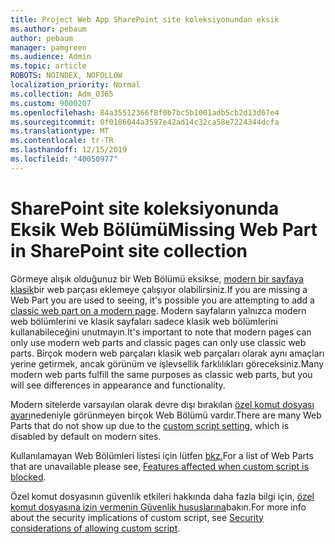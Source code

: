 ```yaml
---
title: Project Web App SharePoint site koleksiyonundan eksik
ms.author: pebaum
author: pebaum
manager: pamgreen
ms.audience: Admin
ms.topic: article
ROBOTS: NOINDEX, NOFOLLOW
localization_priority: Normal
ms.collection: Adm_O365
ms.custom: 9000207
ms.openlocfilehash: 84a35512366f8f0b7bc5b1001adb5cb2d13d67e4
ms.sourcegitcommit: 0f0186044a3597e42ad14c32ca58e7224344dcfa
ms.translationtype: MT
ms.contentlocale: tr-TR
ms.lasthandoff: 12/15/2019
ms.locfileid: "40050977"
---
```

# <a name="missing-web-part-in-sharepoint-site-collection"></a><span data-ttu-id="68901-102">SharePoint site koleksiyonunda Eksik Web Bölümü</span><span class="sxs-lookup"><span data-stu-id="68901-102">Missing Web Part in SharePoint site collection</span></span>

<span data-ttu-id="68901-103">Görmeye alışık olduğunuz bir Web Bölümü eksikse, [modern bir sayfaya klasik](https://support.office.com/article/classic-and-modern-web-part-experiences-3fdae6c3-8fc1-49ab-8708-8c104b882e64)bir web parçası eklemeye çalışıyor olabilirsiniz.</span><span class="sxs-lookup"><span data-stu-id="68901-103">If you are missing a Web Part you are used to seeing, it's possible you are attempting to add a [classic web part on a modern page](https://support.office.com/article/classic-and-modern-web-part-experiences-3fdae6c3-8fc1-49ab-8708-8c104b882e64).</span></span> <span data-ttu-id="68901-104">Modern sayfaların yalnızca modern web bölümlerini ve klasik sayfaları sadece klasik web bölümlerini kullanabileceğini unutmayın.</span><span class="sxs-lookup"><span data-stu-id="68901-104">It's important to note that modern pages can only use modern web parts and classic pages can only use classic web parts.</span></span> <span data-ttu-id="68901-105">Birçok modern web parçaları klasik web parçaları olarak aynı amaçları yerine getirmek, ancak görünüm ve işlevsellik farklılıkları göreceksiniz.</span><span class="sxs-lookup"><span data-stu-id="68901-105">Many modern web parts fulfill the same purposes as classic web parts, but you will see differences in appearance and functionality.</span></span>

<span data-ttu-id="68901-106">Modern sitelerde varsayılan olarak devre dışı bırakılan [özel komut dosyası ayarı](https://docs.microsoft.com/sharepoint/allow-or-prevent-custom-script)nedeniyle görünmeyen birçok Web Bölümü vardır.</span><span class="sxs-lookup"><span data-stu-id="68901-106">There are many Web Parts that do not show up due to the [custom script setting](https://docs.microsoft.com/sharepoint/allow-or-prevent-custom-script), which is disabled by default on modern sites.</span></span> 

<span data-ttu-id="68901-107">Kullanılamayan Web Bölümleri listesi için lütfen [bkz.](https://docs.microsoft.com/sharepoint/allow-or-prevent-custom-script#features-affected-when-custom-script-is-blocked)</span><span class="sxs-lookup"><span data-stu-id="68901-107">For a list of Web Parts that are unavailable please see, [Features affected when custom script is blocked](https://docs.microsoft.com/sharepoint/allow-or-prevent-custom-script#features-affected-when-custom-script-is-blocked).</span></span>

 <span data-ttu-id="68901-108">Özel komut dosyasının güvenlik etkileri hakkında daha fazla bilgi için, [özel komut dosyasına izin vermenin Güvenlik hususlarına](https://docs.microsoft.com/sharepoint/security-considerations-of-allowing-custom-script)bakın.</span><span class="sxs-lookup"><span data-stu-id="68901-108">For more info about the security implications of custom script, see [Security considerations of allowing custom script](https://docs.microsoft.com/sharepoint/security-considerations-of-allowing-custom-script).</span></span>
